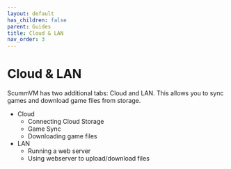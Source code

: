 ```yaml
---
layout: default
has_children: false
parent: Guides
title: Cloud & LAN
nav_order: 3
---
```


# Cloud & LAN

ScummVM has two additional tabs: Cloud and LAN. This allows you to sync games and download game files from storage.

- Cloud
	- Connecting Cloud Storage
	- Game Sync
	- Downloading game files
- LAN
	- Running a web server
	- Using webserver to upload/download files
